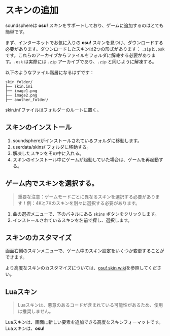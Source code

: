 # スキンの追加
soundsphereは **osu!** スキンをサポートしており、ゲームに追加するのはとても簡単です。

まず、インターネットでお気に入りの **osu!** スキンを見つけ、ダウンロードする必要があります。ダウンロードしたスキンは2つの形式があります： `.zip`と`.osk`です。これらのアーカイブからファイルをフォルダに解凍する必要があります。`.osk` は実際には `.zip` アーカイブであり、`.zip` と同じように解凍する。 

以下のようなファイル階層になるはずです：  
```
skin_folder/
├── skin.ini
├── image1.png
├── image2.png
├── another_folder/
```

skin.ini`ファイルはフォルダーのルートに置く。

## スキンのインストール
1. soundsphereがインストールされているフォルダに移動します。
2. userdata/skins/`フォルダに移動する。
3. 解凍したスキンをその中に入れる。
4. スキンのインストール中にゲームが起動していた場合は、ゲームを再起動する。

## ゲーム内でスキンを選択する。
> 重要な注意：ゲームモードごとに異なるスキンを選択する必要があります！例：4Kと7Kのスキンを別々に選択する必要があります。
1. 曲の選択メニューで、下のパネルにある `skins` ボタンをクリックします。
2. インストールされているスキンを名前で探し、選択します。

## スキンのカスタマイズ
画面右側のスキンメニューで、ゲーム中のスキン設定をいくつか変更することができます。

より高度なスキンのカスタマイズについては、[osu! skin wiki](https://osu.ppy.sh/wiki/ja/Skinning)を参照してください。

## Luaスキン
> Luaスキンは、悪意のあるコードが含まれている可能性があるため、使用は推奨しません。 

Luaスキンは、画面に新しい要素を追加できる高度なスキンフォーマットです。Luaスキンは、**osu!**
